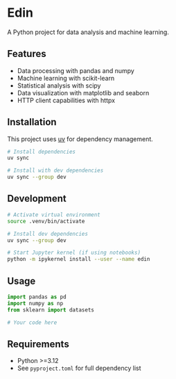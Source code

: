 # Edin

A Python project for data analysis and machine learning.

## Features

- Data processing with pandas and numpy
- Machine learning with scikit-learn
- Statistical analysis with scipy
- Data visualization with matplotlib and seaborn
- HTTP client capabilities with httpx

## Installation

This project uses [uv](https://docs.astral.sh/uv/) for dependency management.

```bash
# Install dependencies
uv sync

# Install with dev dependencies
uv sync --group dev
```

## Development

```bash
# Activate virtual environment
source .venv/bin/activate

# Install dev dependencies
uv sync --group dev

# Start Jupyter kernel (if using notebooks)
python -m ipykernel install --user --name edin
```

## Usage

```python
import pandas as pd
import numpy as np
from sklearn import datasets

# Your code here
```

## Requirements

- Python >=3.12
- See `pyproject.toml` for full dependency list
